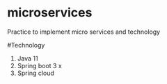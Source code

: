 # microservices
Practice to implement micro services and technology

 #Technology
   1. Java 11
   2. Spring boot 3 x
   3. Spring cloud

